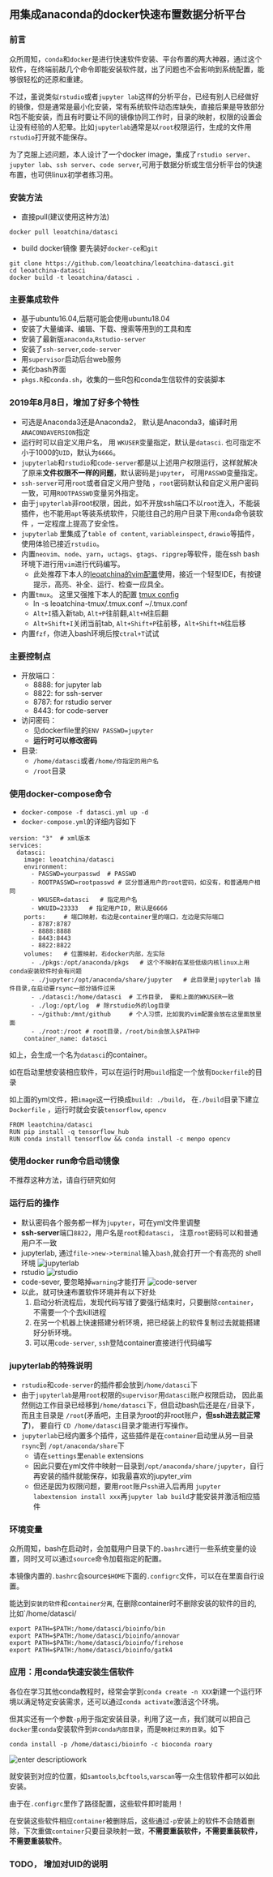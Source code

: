 ## 用集成anaconda的docker快速布置数据分析平台
### 前言
众所周知，`conda`和`docker`是进行快速软件安装、平台布置的两大神器，通过这个软件，在终端前敲几个命令即能安装软件就，出了问题也不会影响到系统配置，能够很轻松的还原和重建。

不过，虽说类似`rstudio`或者`jupyter lab`这样的分析平台，已经有别人已经做好的镜像，但是通常是最小化安装，常有系统软件动态库缺失，直接后果是导致部分R包不能安装，而且有时要让不同的镜像协同工作时，目录的映射，权限的设置会让没有经验的人犯晕。比如`jupyterlab`通常是以`root`权限运行，生成的文件用`rstudio`打开就不能保存。

为了克服上述问题，本人设计了一个docker image，集成了`rstudio server`、`jupyter lab`、`ssh server`、`code server`,可用于数据分析或生信分析平台的快速布置，也可供linux初学者练习用。


### 安装方法
- 直接pull(建议使用这种方法)
```
docker pull leoatchina/datasci
```

- build docker镜像
要先装好`docker-ce`和`git`
```
git clone https://github.com/leoatchina/leoatchina-datasci.git
cd leoatchina-datasci
docker build -t leoatchina/datasci .
```

### 主要集成软件
- 基于ubuntu16.04,后期可能会使用ubuntu18.04
- 安装了大量编译、编辑、下载、搜索等用到的工具和库
- 安装了最新版`anaconda`,`Rstudio-server`
- 安装了`ssh-server`,`code-server`
- 用`supervisor`启动后台web服务
- 美化bash界面
- `pkgs.R`和`conda.sh`，收集的一些R包和conda生信软件的安装脚本

### 2019年8月8日，增加了好多个特性
- 可选是Anaconda3还是Anaconda2， 默认是Anaconda3，编译时用`ANACONDAVERSION`指定
- 运行时可以自定义用户名， 用 `WKUSER`变量指定，默认是`datasci`. 也可指定不小于1000的`UID`，默认为`6666`。
- `jupyterlab`和`rstudio`和`code-server`都是以上述用户权限运行，这样就解决了原来**文件权限不一样的问题**，默认密码是`jupyter`， 可用`PASSWD`变量指定。
- `ssh-server`可用`root`或者自定义用户登陆 ，`root`密码默认和自定义用户密码一致，可用`ROOTPASSWD`变量另外指定。
- 由于`jupyterlab`非root权限，因此，如不开放ssh端口不以`root`连入，不能装插件，也不能用`apt`等装系统软件，只能往自己的用户目录下用`conda`命令装软件 ，一定程度上提高了安全性。
- `jupyterlab` 里集成了`table of content`, `variableinspect`, `drawio`等插件， 使用体验已接近`rstudio`。
- 内置`neovim`、`node`、`yarn`，`uctags`、`gtags`、`ripgrep`等软件，能在ssh bash环境下进行用`vim`进行代码编写。
  - 此处推荐下本人的[leoatchina的vim配置](https://github.com/leoatchina/leoatchina-vim.git)使用，接近一个轻型IDE，有按键提示，高亮、补全、运行、检查一应具全。
- 内置`tmux`。 这里又强推下本人的配置 [tmux config](https://github.com/leoatchina/leoatchina-tmux.git)
  - ln -s leoatchina-tmux/.tmux.conf ~/.tmux.conf
  - `Alt+I`插入新tab, `Alt+P`往前翻,`Alt+N`往后翻
  - `Alt+Shift+I`关闭当前tab, `Alt+Shift+P`往前移，`Alt+Shift+N`往后移
- 内置`fzf`，你进入bash环境后按`ctral+T`试试

### 主要控制点
- 开放端口：
  - 8888: for jupyter lab
  - 8822: for ssh-server
  - 8787: for rstudio server
  - 8443: for code-server
- 访问密码：
  - 见dockerfile里的`ENV PASSWD=jupyter`
  - **运行时可以修改密码**
- 目录:
  - `/home/datasci`或者`/home/你指定的用户名`
  - `/root`目录

### 使用docker-compose命令
- `docker-compose -f datasci.yml up -d`
- `docker-compose.yml`的详细内容如下
```
version: "3"  # xml版本
services:
  datasci:
    image: leoatchina/datasci
    environment:
      - PASSWD=yourpasswd  # PASSWD
      - ROOTPASSWD=rootpasswd # 区分普通用户的root密码，如没有，和普通用户相同
      - WKUSER=datasci   # 指定用户名
      - WKUID=23333   # 指定用户ID, 默认是6666
    ports:     # 端口映射，右边是container里的端口，左边是实际端口
      - 8787:8787
      - 8888:8888
      - 8443:8443
      - 8822:8822
    volumes:   # 位置映射，右docker内部，左实际
      - ./pkgs:/opt/anaconda/pkgs   # 这个不映射在某些低级内核linux上用conda安装软件时会有问题
      - ./jupyter:/opt/anaconda/share/jupyter   # 此目录是jupyterlab 插件目录,在启动要rsync一部分插件过来
      - ./datasci:/home/datasci  # 工作目录， 要和上面的WKUSER一致
      - ./log:/opt/log  # 除rstudio外的log目录
      - ~/github:/mnt/github     # 个人习惯，比如我的vim配置会放在这里面放里面
      - ./root:/root # root目录，/root/bin会放入$PATH中
    container_name: datasci
```
如上，会生成一个名为`datasci`的container。

如在启动里想安装相应软件，可以在运行时用`build`指定一个放有`Dockerfile`的目录

如上面的yml文件，把`image`这一行换成`build: ./build`， 在`./build`目录下建立`Dockerfile` ，运行时就会安装`tensorflow`, `opencv`
```
FROM leaotchina/datasci
RUN pip install -q tensorflow_hub
RUN conda install tensorflow && conda install -c menpo opencv
```

### 使用docker run命令启动镜像
不推荐这种方法，请自行研究如何

### 运行后的操作
- 默认密码各个服务都一样为`jupyter`，可在yml文件里调整
- **ssh-server**端口`8822`，用户名是`root`和`datasci`， 注意`root`密码可以和普通用户不一致
- jupyterlab, 通过`file->new->terminal`输入`bash`,就会打开一个有高亮的 shell环境
![jupyterlab](https://leoatchina-notes-1253974443.cos.ap-shanghai.myqcloud.com/Notes/2019/3/7/1551925588870.png)
- rstudio
![rstudio](https://leoatchina-notes-1253974443.cos.ap-shanghai.myqcloud.com/Notes/2019/3/7/1551925709976.png)
- code-sever, 要忽略掉`warning`才能打开
![code-server](https://www.github.com/leoatchina/leoatchina-notes/raw/master/Notes/2019/5/4/1556964572166.png)
- 以此，就可快速布置软件环境并有以下好处
  1. 启动分析流程后，发现代码写错了要强行结束时，只要删除`container`，不需要一个个去kill进程
  2. 在另一个机器上快速搭建分析环境，把已经装上的软件复制过去就能搭建好分析环境。
  3. 可以用`code-server`, `ssh`登陆container直接进行代码编写

### jupyterlab的特殊说明
- `rstudio`和`code-server`的插件都会放到`/home/datasci`下
- 由于`jupyterlab`是用`root`权限的`supervisor`用`datasci`账户权限启动， 因此虽然侧边工作目录已经移到`/home/datasci`下，但启动bash后还是在`/`目录下，而且主目录是 `/root`(矛盾吧，主目录为root的非root账户，**但ssh进去就正常了**)， 要自行 `CD /home/datasci`目录才能进行写操作。
- `jupyterlab`已经内置多个插件，这些插件是在`container`启动里从另一目录`rsync`到 `/opt/anaconda/share`下
  - 请在`settings`里`enable` extensions
  - 因此只要在yml文件中映射一目录到`/opt/anaconda/share/jupyter`，自行再安装的插件就能保存，如我最喜欢的jupyter_vim
  - 但还是因为权限问题，要用`root`账户`ssh`进入后再用 `jupyter labextension install xxx`再`jupyter lab build`才能安装并激活相应插件

### 环境变量
众所周知，bash在启动时，会加载用户目录下的`.bashrc`进行一些系统变量的设置，同时又可以通过`source`命令加载指定的配置。

本镜像内置的`.bashrc`会source`$HOME`下面的`.configrc`文件，可以在在里面自行设置。

能达到`安装的软件`和`container分离`, 在删除container时不删除安装的软件的目的, 比如`/home/datasci/

```
export PATH=$PATH:/home/datasci/bioinfo/bin
export PATH=$PATH:/home/datasci/bioinfo/annovar
export PATH=$PATH:/home/datasci/bioinfo/firehose
export PATH=$PATH:/home/datasci/bioinfo/gatk4
```

### 应用：用conda快速安装生信软件
各位在学习其他conda教程时，经常会学到`conda create -n XXX`新建一个运行环境以满足特定安装需求，还可以通过`conda activate`激活这个环境。

但其实还有一个参数`-p`用于指定安装目录，利用了这一点，我们就可以把自己`docker`里`conda`安装软件到`非conda内部目录`，而是`映射过来的目录`。如下
```
conda install -p /home/datasci/bioinfo -c bioconda roary
```
![enter descriptiowork](https://leoatchina-notes-1253974443.cos.ap-shanghai.myqcloud.com/Notes/2019/3/7/1551926299681.png)

就安装到对应的位置，如`samtools`,`bcftools`,`varscan`等一众生信软件都可以如此安装。

由于在`.configrc`里作了路径配置，这些软件即时能用！

在安装这些软件相应`container`被删除后，这些通过`-p`安装上的软件不会随着删除，下次重做`container`只要目录映射一致，**不需要重装软件，不需要重装软件，不需要重装软件**。

### TODO， 增加对UID的说明
